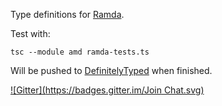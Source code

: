 Type definitions for [Ramda](https://github.com/CrossEye/ramda).

Test with:
```
tsc --module amd ramda-tests.ts
```

Will be pushed to [DefinitelyTyped](https://github.com/borisyankov/DefinitelyTyped) when finished.


[![Gitter](https://badges.gitter.im/Join Chat.svg)](https://gitter.im/donnut/typescript-ramda?utm_source=badge&utm_medium=badge&utm_campaign=pr-badge&utm_content=badge)
